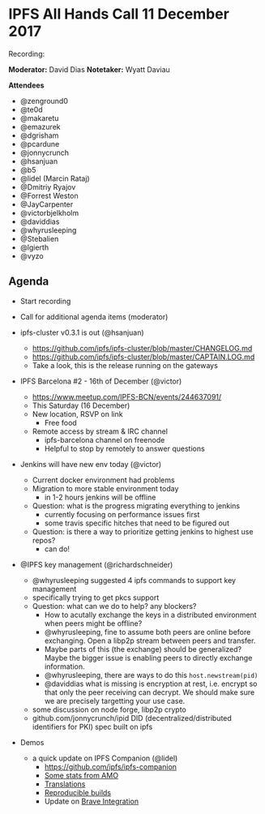 # IPFS All Hands Call 11 December 2017

Recording: 

**Moderator:** David Dias
**Notetaker:** Wyatt Daviau

**Attendees** 
* @zenground0
* @te0d
* @makaretu
* @emazurek
* @dgrisham
* @pcardune
* @jonnycrunch
* @hsanjuan
* @b5
* @lidel (Marcin Rataj)
* @Dmitriy Ryajov
* @Forrest Weston
* @JayCarpenter
* @victorbjelkholm
* @daviddias
* @whyrusleeping
* @Stebalien
* @lgierth
* @vyzo


## Agenda

<!-- Ensure notetaker is present before you begin -->
- Start recording
- Call for additional agenda items (moderator)
- ipfs-cluster v0.3.1 is out (@hsanjuan)
  - https://github.com/ipfs/ipfs-cluster/blob/master/CHANGELOG.md
  - https://github.com/ipfs/ipfs-cluster/blob/master/CAPTAIN.LOG.md
  - Take a look, this is the release running on the gateways
- IPFS Barcelona #2 - 16th of December (@victor)
    - https://www.meetup.com/IPFS-BCN/events/244637091/
    - This Saturday (16 December)
    - New location, RSVP on link
        - Free food
    - Remote access by stream & IRC channel
        - ipfs-barcelona channel on freenode
        - Helpful to stop by remotely to answer questions
    
- Jenkins will have new env today (@victor)
    - Current docker environment had problems
    - Migration to more stable environment today
        - in 1-2 hours jenkins will be offline 
    - Question: what is the progress migrating everything to jenkins
        - currently focusing on performance issues first
        - some travis specific hitches that need to be figured out
    - Question: is there a way to prioritize getting jenkins to highest use repos?
        - can do!
- @IPFS key management (@richardschneider)
    - @whyrusleeping suggested 4 ipfs commands to support key management
    - specifically trying to get pkcs support
    - Question: what can we do to help?   any blockers?
        - How to acutally exchange the keys in a distributed environment when peers might be offline?
        - @whyrusleeping, fine to assume both peers are online before exchanging.  Open a libp2p stream between peers and transfer.
        - Maybe parts of this (the exchange) should be generalized?  Maybe the bigger issue is enabling peers to directly exchange information.
        - @whyrusleeping, there are ways to do this `host.newstream(pid)`
        - @daviddias what is missing is encryption at rest, i.e. encrypt so that only the peer receiving can decrypt.  We should make sure we are precisely targetting your use case.
    - some discussion on node forge, libp2p crypto
    - github.com/jonnycrunch/ipid DID (decentralized/distributed identifiers for PKI) spec built on ipfs 

- Demos
  - a quick update on IPFS Companion (@lidel)
    - https://github.com/ipfs/ipfs-companion
    - [Some stats from AMO](https://addons.mozilla.org/en-US/firefox/addon/ipfs-companion/statistics/?last=90)
    - [Translations](https://crowdin.com/project/ipfs-companion)
    - [Reproducible builds](https://github.com/ipfs/ipfs-companion/issues/306)
    - Update on [Brave Integration](https://github.com/ipfs/ipfs-companion/issues/312)

<!-- After each call, it is the responsibility of the notetaker to save the last
version of the notes in a file in ipfs/pm/meeting-notes, by opening a branch and
submitting a PR. -